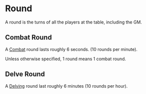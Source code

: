 # Round

A round is the turns of all the players at the table, including the GM.

## Combat Round

A [Combat](../Combat/Combat.md) round lasts roughly 6 seconds. (10 rounds per minute).

Unless otherwise specified, 1 round means 1 combat round.

## Delve Round

A [Delving](../Exploration/Delving.md) round last roughly 6 minutes (10 rounds per hour).
